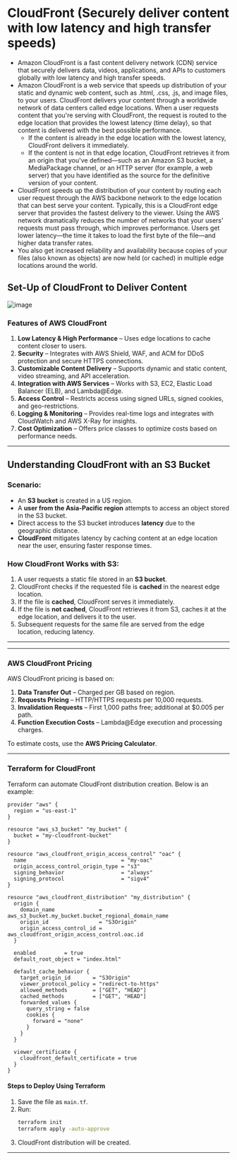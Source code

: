 # CloudFront (Securely deliver content with low latency and high transfer speeds)
- Amazon CloudFront is a fast content delivery network (CDN) service that securely delivers data, videos, applications, and APIs to customers globally with low latency and high transfer speeds.
- Amazon CloudFront is a web service that speeds up distribution of your static and dynamic web content, such as .html, .css, .js, and image files, to your users. CloudFront delivers your content through a worldwide network of data centers called edge locations. When a user requests content that you're serving with CloudFront, the request is routed to the edge location that provides the lowest latency (time delay), so that content is delivered with the best possible performance.
  - If the content is already in the edge location with the lowest latency, CloudFront delivers it immediately.
  - If the content is not in that edge location, CloudFront retrieves it from an origin that you've defined—such as an Amazon S3 bucket, a MediaPackage channel, or an HTTP server (for example, a web server) that you have identified as the source for the definitive version of your content.
- CloudFront speeds up the distribution of your content by routing each user request through the AWS backbone network to the edge location that can best serve your content. Typically, this is a CloudFront edge server that provides the fastest delivery to the viewer. Using the AWS network dramatically reduces the number of networks that your users' requests must pass through, which improves performance. Users get lower latency—the time it takes to load the first byte of the file—and higher data transfer rates.
- You also get increased reliability and availability because copies of your files (also known as objects) are now held (or cached) in multiple edge locations around the world.

## Set-Up of CloudFront to Deliver Content
![image](https://github.com/user-attachments/assets/5ea0955b-9437-4039-9957-7cb167ff9558)





### **Features of AWS CloudFront**
1. **Low Latency & High Performance** – Uses edge locations to cache content closer to users.
2. **Security** – Integrates with AWS Shield, WAF, and ACM for DDoS protection and secure HTTPS connections.
3. **Customizable Content Delivery** – Supports dynamic and static content, video streaming, and API acceleration.
4. **Integration with AWS Services** – Works with S3, EC2, Elastic Load Balancer (ELB), and Lambda@Edge.
5. **Access Control** – Restricts access using signed URLs, signed cookies, and geo-restrictions.
6. **Logging & Monitoring** – Provides real-time logs and integrates with CloudWatch and AWS X-Ray for insights.
7. **Cost Optimization** – Offers price classes to optimize costs based on performance needs.

---

## **Understanding CloudFront with an S3 Bucket**
### **Scenario:**
- An **S3 bucket** is created in a US region.
- A **user from the Asia-Pacific region** attempts to access an object stored in the S3 bucket.
- Direct access to the S3 bucket introduces **latency** due to the geographic distance.
- **CloudFront** mitigates latency by caching content at an edge location near the user, ensuring faster response times.

### **How CloudFront Works with S3:**
1. A user requests a static file stored in an **S3 bucket**.
2. CloudFront checks if the requested file is **cached** in the nearest edge location.
3. If the file is **cached**, CloudFront serves it immediately.
4. If the file is **not cached**, CloudFront retrieves it from S3, caches it at the edge location, and delivers it to the user.
5. Subsequent requests for the same file are served from the edge location, reducing latency.

---




---

### **AWS CloudFront Pricing**
AWS CloudFront pricing is based on:
1. **Data Transfer Out** – Charged per GB based on region.
2. **Requests Pricing** – HTTP/HTTPS requests per 10,000 requests.
3. **Invalidation Requests** – First 1,000 paths free; additional at $0.005 per path.
4. **Function Execution Costs** – Lambda@Edge execution and processing charges.

To estimate costs, use the **AWS Pricing Calculator**.

---

### **Terraform for CloudFront**
Terraform can automate CloudFront distribution creation. Below is an example:

```hcl
provider "aws" {
  region = "us-east-1"
}

resource "aws_s3_bucket" "my_bucket" {
  bucket = "my-cloudfront-bucket"
}

resource "aws_cloudfront_origin_access_control" "oac" {
  name                              = "my-oac"
  origin_access_control_origin_type = "s3"
  signing_behavior                  = "always"
  signing_protocol                  = "sigv4"
}

resource "aws_cloudfront_distribution" "my_distribution" {
  origin {
    domain_name              = aws_s3_bucket.my_bucket.bucket_regional_domain_name
    origin_id                = "S3Origin"
    origin_access_control_id = aws_cloudfront_origin_access_control.oac.id
  }

  enabled         = true
  default_root_object = "index.html"

  default_cache_behavior {
    target_origin_id       = "S3Origin"
    viewer_protocol_policy = "redirect-to-https"
    allowed_methods        = ["GET", "HEAD"]
    cached_methods         = ["GET", "HEAD"]
    forwarded_values {
      query_string = false
      cookies {
        forward = "none"
      }
    }
  }

  viewer_certificate {
    cloudfront_default_certificate = true
  }
}
```

#### **Steps to Deploy Using Terraform**
1. Save the file as `main.tf`.
2. Run:
   ```sh
   terraform init
   terraform apply -auto-approve
   ```
3. CloudFront distribution will be created.

---
